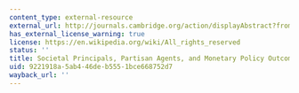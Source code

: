 ```yaml
---
content_type: external-resource
external_url: http://journals.cambridge.org/action/displayAbstract?fromPage=online&aid=147808
has_external_license_warning: true
license: https://en.wikipedia.org/wiki/All_rights_reserved
status: ''
title: Societal Principals, Partisan Agents, and Monetary Policy Outcomes
uid: 9221918a-5ab4-46de-b555-1bce668752d7
wayback_url: ''
---
```

